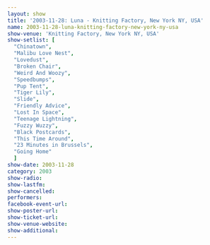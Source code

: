 ```yaml
---
layout: show
title: '2003-11-28: Luna - Knitting Factory, New York NY, USA'
name: 2003-11-28-luna-knitting-factory-new-york-ny-usa
show-venue: 'Knitting Factory, New York NY, USA'
show-setlist: [
  "Chinatown",
  "Malibu Love Nest",
  "Lovedust",
  "Broken Chair",
  "Weird And Woozy",
  "Speedbumps",
  "Pup Tent",
  "Tiger Lily",
  "Slide",
  "Friendly Advice",
  "Lost In Space",
  "Teenage Lightning",
  "Fuzzy Wuzzy",
  "Black Postcards",
  "This Time Around",
  "23 Minutes in Brussels",
  "Going Home"
  ]
show-date: 2003-11-28
category: 2003
show-radio: 
show-lastfm: 
show-cancelled: 
performers: 
facebook-event-url: 
show-poster-url: 
show-ticket-url: 
show-venue-website: 
show-additional: 
---
```


